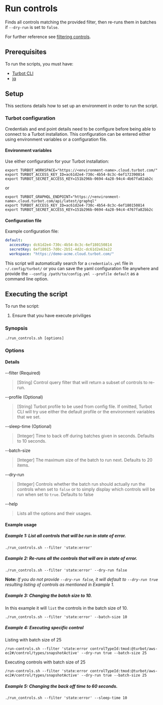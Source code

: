 # Run controls

Finds all controls matching the provided filter, then re-runs them in batches if `--dry-run` is set to `false`.

For further reference see [filtering controls](https://turbot.com/v5/docs/reference/filter/controls#filtering-controls).

## Prerequisites

To run the scripts, you must have:

- [Turbot CLI](https://turbot.com/v5/developers/)
- [jq](https://stedolan.github.io/jq/download/)

## Setup

This sections details how to set up an environment in order to run the script.

### Turbot configuration

Credentials and end point details need to be configure before being able to connect to a Turbot installation.
This configuration can be entered either using environment variables or a configuration file.

#### Environment variables

Use either configuration for your Turbot installation:

```shell
export TURBOT_WORKSPACE="https://<environment-name>.cloud.turbot.com/"
export TURBOT_ACCESS_KEY_ID=ac61d2e4-730c-4b54-8c3c-6ef172390814
export TURBOT_SECRET_ACCESS_KEY=151b296b-0694-4a28-94c4-4b67fa82ab2c
```

or

```shell
export TURBOT_GRAPHQL_ENDPOINT="https://<environment-name>.cloud.turbot.com/api/latest/graphql"
export TURBOT_ACCESS_KEY_ID=ac61d2e4-730c-4b54-8c3c-6ef180150814
export TURBOT_SECRET_ACCESS_KEY=151b296b-0694-4a28-94c4-4767fa82bb2c
```

#### Configuration file

Example configuration file:

```yaml
default:
  accessKey: dc61d2e4-730c-4b54-8c3c-6ef180150814
  secretKey: 6ef18015-7d0c-2b51-4d2c-dc61d2e63a22
  workspace: "https://demo-acme.cloud.turbot.com/"
```

This script will automatically search for a `credentials.yml` file in `~/.config/turbot/` or you can save the yaml configuration file anywhere and provide the `--config /path/to/config.yml --profile default` as a command line option.

## Executing the script

To run the script:

1. Ensure that you have execute priviliges

### Synopsis

```shell
./run_controls.sh [options]
```

### Options

#### Details

--filter (Required)

> [String] Control query filter that will return a subset of controls to re-run.

--profile (Optional)

> [String] Turbot profile to be used from config file.
> If omitted, Turbot CLI will try use either the default profile or the environment variables that we set.

--sleep-time (Optional)

> [Integer] Time to back off during batches given in seconds.
> Defaults to 10 seconds.

--batch-size

> [Integer] The maximum size of the batch to run next.
> Defaults to 20 items.

--dry-run

> [Integer] Controls whether the batch run should actually run the controls when set to `false` or to simply display which controls will be run when set to `true`.
> Defaults to false

--help

> Lists all the options and their usages.

#### Example usage

##### Example 1: List all controls that will be run in state of error.

```shell
./run_controls.sh --filter 'state:error'
```

##### Example 2: Re-runs all the controls that will are in state of error.

```shell
./run_controls.sh --filter 'state:error' --dry-run false
```
**Note:** *If you do not provide `--dry-run false`, it will default to `--dry-run true` resulting listing of controls as mentioned in Example 1.*

##### Example 3: Changing the batch size to 10.

In this example it will `list` the controls in the batch size of 10.

```shell
./run_controls.sh --filter 'state:error' --batch-size 10
```

##### Example 4: Executing specific control

Listing with batch size of 25

```shell
/run-controls.sh --filter 'state:error controlTypeId:tmod:@turbot/aws-ec2#/control/types/snapshotActive' --dry-run true --batch-size 25
```

Executing controls with batch size of 25

```shell
/run-controls.sh --filter 'state:error controlTypeId:tmod:@turbot/aws-ec2#/control/types/snapshotActive' --dry-run true --batch-size 25
```

##### Example 5: Changing the back off time to 60 seconds.

```shell
./run_controls.sh --filter 'state:error' --sleep-time 10
```
